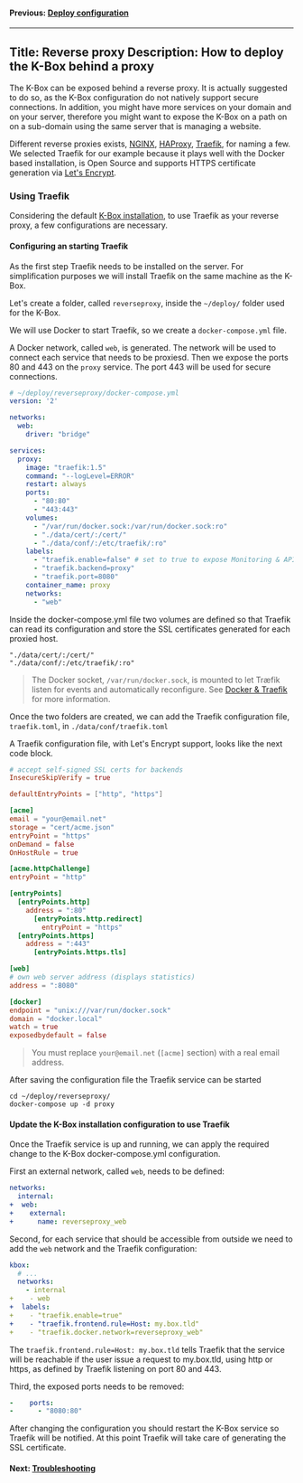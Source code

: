 #### Previous: [Deploy configuration](./deploy-configuration.md)

---
Title: Reverse proxy
Description: How to deploy the K-Box behind a proxy
---

The K-Box can be exposed behind a reverse proxy. It is actually suggested to do so, as the K-Box configuration do not natively support secure connections. 
In addition, you might have more services on your domain and on your server, therefore you might want to expose the K-Box on a path on on a sub-domain using the same server that is managing a website.

Different reverse proxies exists, [NGINX](https://www.nginx.com/), [HAProxy](www.haproxy.org/), [Traefik](https://traefik.io/), for naming a few. 
We selected Traefik for our example because it plays well with the Docker based installation, is Open Source and supports HTTPS certificate generation via [Let's Encrypt](https://letsencrypt.org/).

### Using Traefik

Considering the default [K-Box installation](./installation.md), to use Traefik as your reverse proxy, a few configurations are necessary.

#### Configuring an starting Traefik

As the first step Traefik needs to be installed on the server. For simplification purposes we will install Traefik on the same machine as the K-Box.

Let's create a folder, called `reverseproxy`, inside the `~/deploy/` folder used for the K-Box.

We will use Docker to start Traefik, so we create a `docker-compose.yml` file.

A Docker network, called `web`, is generated. The network will be used to connect each service that needs to be proxiesd. Then we expose the ports 80 and 443 on the `proxy` service. The port 443 will be used for secure connections.

```yml
# ~/deploy/reverseproxy/docker-compose.yml
version: '2'

networks:
  web:
    driver: "bridge"

services:
  proxy:
    image: "traefik:1.5"
    command: "--logLevel=ERROR"
    restart: always
    ports:
      - "80:80"
      - "443:443"
    volumes:
      - "/var/run/docker.sock:/var/run/docker.sock:ro"
      - "./data/cert/:/cert/"
      - "./data/conf/:/etc/traefik/:ro"
    labels:
      - "traefik.enable=false" # set to true to expose Monitoring & API
      - "traefik.backend=proxy"
      - "traefik.port=8080"
    container_name: proxy
    networks:
      - "web"
```

Inside the docker-compose.yml file two volumes are defined so that Traefik can read its configuration and store the SSL certificates generated for each proxied host.

```
"./data/cert/:/cert/"
"./data/conf/:/etc/traefik/:ro"
```

> The Docker socket, `/var/run/docker.sock`, is mounted to let Træfik listen for events and automatically reconfigure. See [Docker & Traefik](https://docs.traefik.io/user-guide/docker-and-lets-encrypt/) for more information.

Once the two folders are created, we can add the Traefik configuration file, `traefik.toml`, in `./data/conf/traefik.toml`

A Traefik configuration file, with Let's Encrypt support, looks like the next code block.

```conf
# accept self-signed SSL certs for backends
InsecureSkipVerify = true

defaultEntryPoints = ["http", "https"]

[acme]
email = "your@email.net"
storage = "cert/acme.json"
entryPoint = "https"
onDemand = false
OnHostRule = true

[acme.httpChallenge]
entryPoint = "http"

[entryPoints]
  [entryPoints.http]
    address = ":80"
      [entryPoints.http.redirect]
        entryPoint = "https"
  [entryPoints.https]
    address = ":443"
      [entryPoints.https.tls]

[web]
# own web server address (displays statistics)
address = ":8080"

[docker]
endpoint = "unix:///var/run/docker.sock"
domain = "docker.local"
watch = true
exposedbydefault = false
```

> You must replace `your@email.net` (`[acme]` section) with a real email address.


After saving the configuration file the Traefik service can be started

```
cd ~/deploy/reverseproxy/
docker-compose up -d proxy
```

#### Update the K-Box installation configuration to use Traefik

Once the Traefik service is up and running, we can apply the required change to the K-Box docker-compose.yml configuration.

First an external network, called `web`, needs to be defined:

```yml
networks:
  internal:
+  web:
+    external:
+      name: reverseproxy_web
```

Second, for each service that should be accessible from outside we need to add the `web` network and the Traefik configuration:

```yml
kbox:
  # ...
  networks:
    - internal
+    - web
+  labels:
+    - "traefik.enable=true"
+    - "traefik.frontend.rule=Host: my.box.tld"
+    - "traefik.docker.network=reverseproxy_web"
```

The `traefik.frontend.rule=Host: my.box.tld` tells Traefik that the service will be reachable if the user issue a request to my.box.tld, using http or https, as defined by Traefik listening on port 80 and 443.

Third, the exposed ports needs to be removed:

```yml
-    ports: 
-      - "8080:80"
```

After changing the configuration you should restart the K-Box service so Traefik will be notified. At this point Traefik will take care of generating the SSL certificate.

#### Next: [Troubleshooting](./maintenance/troubleshooting.md)
